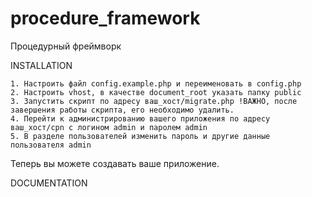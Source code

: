 # procedure_framework
Процедурный фреймворк


INSTALLATION

    1. Настроить файл config.example.php и переименовать в config.php
    2. Настроить vhost, в качестве document_root указать папку public
    3. Запустить скрипт по адресу ваш_хост/migrate.php !ВАЖНО, после завершения работы скрипта, его необходимо удалить.
    4. Перейти к администрированию вашего приложения по адресу ваш_хост/cpn с логином admin и паролем admin
    5. В разделе пользователей изменить пароль и другие данные пользователя admin

Теперь вы можете создавать ваше приложение.

DOCUMENTATION

